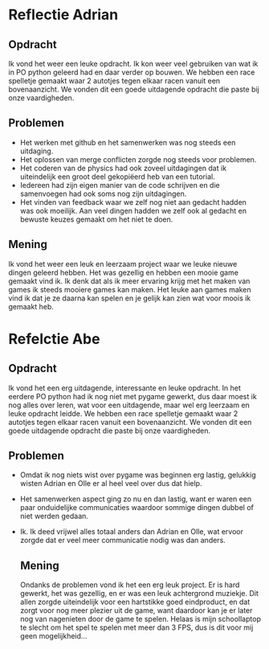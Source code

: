 # Reflectie Adrian
## Opdracht
Ik vond het weer een leuke opdracht. Ik kon weer veel gebruiken van wat ik in PO python geleerd had en daar verder op bouwen. 
We hebben een race spelletje gemaakt waar 2 autotjes tegen elkaar racen vanuit een bovenaanzicht. 
We vonden dit een goede uitdagende opdracht die paste bij onze vaardigheden. 

## Problemen
- Het werken met github en het samenwerken was nog steeds een uitdaging. 
- Het oplossen van merge conflicten zorgde nog steeds voor problemen. 
- Het coderen van de physics had ook zoveel uitdagingen dat ik uiteindelijk een groot deel gekopiëerd heb van een tutorial. 
- Iedereen had zijn eigen manier van de code schrijven en die samenvoegen had ook soms nog zijn uitdagingen. 
- Het vinden van feedback waar we zelf nog niet aan gedacht hadden was ook moeilijk. Aan veel dingen hadden we zelf ook al gedacht en bewuste keuzes gemaakt om het niet te doen. 

## Mening
Ik vond het weer een leuk en leerzaam project waar we leuke nieuwe dingen geleerd hebben. 
Het was gezellig en hebben een mooie game gemaakt vind ik. 
Ik denk dat als ik meer ervaring krijg met het maken van games ik steeds mooiere games kan maken. 
Het leuke aan games maken vind ik dat je ze daarna kan spelen en je gelijk kan zien wat voor moois ik gemaakt heb. 


# Refelctie Abe
## Opdracht
Ik vond het een erg uitdagende, interessante en leuke opdracht. In het eerdere PO python had ik nog niet met pygame gewerkt,
dus daar moest ik nog alles over leren, wat voor een uitdagende, maar wel erg leerzaam en leuke opdracht leidde. 
We hebben een race spelletje gemaakt waar 2 autotjes tegen elkaar racen vanuit een bovenaanzicht. 
We vonden dit een goede uitdagende opdracht die paste bij onze vaardigheden. 

## Problemen
- Omdat ik nog niets wist over pygame was beginnen erg lastig, gelukkig wisten Adrian en Olle er al heel veel over dus dat hielp.
- Het samenwerken aspect ging zo nu en dan lastig, want er waren een paar onduidelijke communicaties waardoor sommige dingen dubbel of niet werden gedaan.
- Ik. Ik deed vrijwel alles totaal anders dan Adrian en Olle, wat ervoor zorgde dat er veel meer communicatie nodig was dan anders.

  ## Mening
  Ondanks de problemen vond ik het een erg leuk project. Er is hard gewerkt, het was gezellig, en er was een leuk achtergrond muziekje.
  Dit allen zorgde uiteindelijk voor een hartstikke goed eindproduct, en dat zorgt voor nog meer plezier uit de game, want daardoor
  kan je er later nog van nagenieten door de game te spelen. Helaas is mijn schoollaptop te slecht om het spel te spelen met meer dan
  3 FPS, dus is dit voor mij geen mogelijkheid... 
